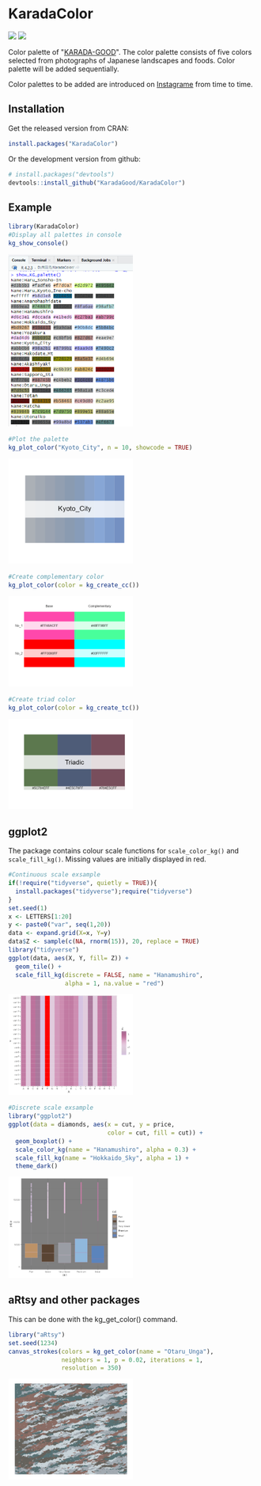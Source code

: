 # KaradaColor

<!-- badges: start -->
[![](http://cranlogs.r-pkg.org/badges/grand-total/KaradaColor?color=blue)](https://cran.r-project.org/package=KaradaColor)
[![](https://www.r-pkg.org/badges/version/KaradaColor?color=orange)](https://cran.r-project.org/package=KaradaColor)
<!-- badges: end -->

Color palette of "[KARADA-GOOD](https://www.karada-good.net/)". The color palette consists of five colors selected from photographs of Japanese landscapes and foods. Color palette will be added sequentially.

Color palettes to be added are introduced on [Instagrame](https://www.instagram.com/karadagood/) from time to time.


## Installation
Get the released version from CRAN:
``` r
install.packages("KaradaColor")
```
Or the development version from github:
``` r
# install.packages("devtools")
devtools::install_github("KaradaGood/KaradaColor")
```

## Example

``` r
library(KaradaColor)
#Display all palettes in console
kg_show_console()
```

<img src="man/figures/Show_KG_Palette.png" width="50%"/>

``` r
#Plot the palette
kg_plot_color("Kyoto_City", n = 10, showcode = TRUE)
```

<img src="man/figures/Plot_KG_Palette.png" width="50%"/>

``` r
#Create complementary color
kg_plot_color(color = kg_create_cc())
```

<img src="man/figures/kg_create_cc.png" width="50%"/>

``` r
#Create triad color
kg_plot_color(color = kg_create_tc())
```

<img src="man/figures/kg_create_tc.png" width="50%"/>

## ggplot2
The package contains colour scale functions for `scale_color_kg()` and `scale_fill_kg()`. 
Missing values are initially displayed in red.

``` r
#Continuous scale exsample
if(!require("tidyverse", quietly = TRUE)){
  install.packages("tidyverse");require("tidyverse")
}
set.seed(1)
x <- LETTERS[1:20]
y <- paste0("var", seq(1,20))
data <- expand.grid(X=x, Y=y)
data$Z <- sample(c(NA, rnorm(15)), 20, replace = TRUE)
library("tidyverse")
ggplot(data, aes(X, Y, fill= Z)) +
  geom_tile() +
  scale_fill_kg(discrete = FALSE, name = "Hanamushiro",
                alpha = 1, na.value = "red")
```

<img src="man/figures/scale_fill_KG.png" width="50%"/>

``` r
#Discrete scale exsample
library("ggplot2")
ggplot(data = diamonds, aes(x = cut, y = price,
                            color = cut, fill = cut)) +
  geom_boxplot() +
  scale_color_kg(name = "Hanamushiro", alpha = 0.3) +
  scale_fill_kg(name = "Hokkaido_Sky", alpha = 1) +
  theme_dark()
```

<img src="man/figures/scale_color_KG.png" width="50%"/>

## aRtsy and other packages
This can be done with the kg_get_color() command.
``` r
library("aRtsy")
set.seed(1234)
canvas_strokes(colors = kg_get_color(name = "Otaru_Unga"),
               neighbors = 1, p = 0.02, iterations = 1,
               resolution = 350)
```

<img src="man/figures/get_KG_color.png" width="50%"/>
